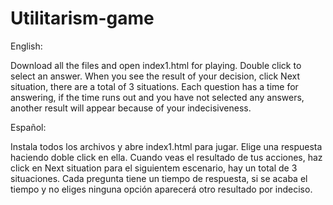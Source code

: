 # Utilitarism-game

English:

Download all the files and open index1.html for playing.
Double click to select an answer.
When you see the result of your decision, click Next situation, there are a total of 3 situations.
Each question has a time for answering, if the time runs out and you have not selected any answers, another result will appear because of your indecisiveness.


Español:

Instala todos los archivos y abre index1.html para jugar.
Elige una respuesta haciendo doble click en ella.
Cuando veas el resultado de tus acciones, haz click en Next situation para el siguientem escenario, hay un total de 3 situaciones.
Cada pregunta tiene un tiempo de respuesta, si se acaba el tiempo y no eliges ninguna opción aparecerá otro resultado por indeciso.

